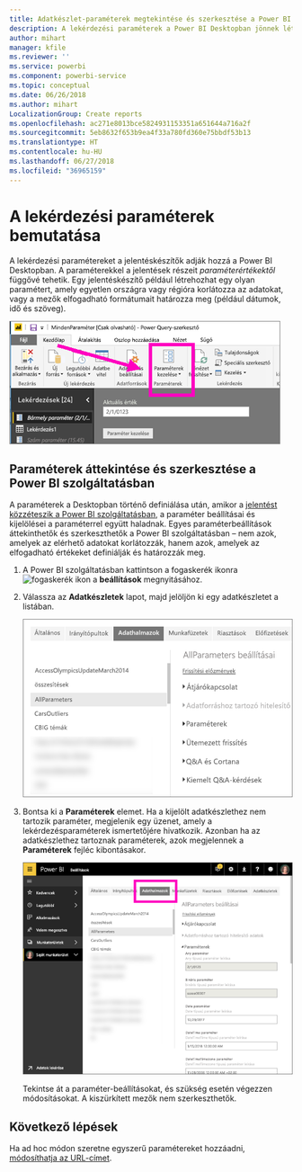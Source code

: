 ```yaml
---
title: Adatkészlet-paraméterek megtekintése és szerkesztése a Power BI szolgáltatásban
description: A lekérdezési paraméterek a Power BI Desktopban jönnek létre, azonban a Power BI szolgáltatásban tekinthetők át és frissíthetők
author: mihart
manager: kfile
ms.reviewer: ''
ms.service: powerbi
ms.component: powerbi-service
ms.topic: conceptual
ms.date: 06/26/2018
ms.author: mihart
LocalizationGroup: Create reports
ms.openlocfilehash: ac271e8013bce5824931153351a651644a716a2f
ms.sourcegitcommit: 5eb8632f653b9ea4f33a780fd360e75bbdf53b13
ms.translationtype: HT
ms.contentlocale: hu-HU
ms.lasthandoff: 06/27/2018
ms.locfileid: "36965159"
---
```

# <a name="what-is-a-query-parameter"></a>A lekérdezési paraméterek bemutatása
A lekérdezési paramétereket a jelentéskészítők adják hozzá a Power BI Desktopban. A paraméterekkel a jelentések részeit *paraméterértékektől* függővé tehetik. Egy jelentéskészítő például létrehozhat egy olyan paramétert, amely egyetlen országra vagy régióra korlátozza az adatokat, vagy a mezők elfogadható formátumait határozza meg (például dátumok, idő és szöveg).

![Kezdőlap a Desktop Paraméterek kezelése lehetőségével](media/service-parameters/power-bi-manage-parameters.png)


## <a name="review-and-edit-parameters-in-power-bi-service"></a>Paraméterek áttekintése és szerkesztése a Power BI szolgáltatásban

A paraméterek a Desktopban történő definiálása után, amikor a [jelentést közzéteszik a Power BI szolgáltatásban](desktop-upload-desktop-files.md), a paraméter beállításai és kijelölései a paraméterrel együtt haladnak. Egyes paraméterbeállítások áttekinthetők és szerkeszthetők a Power BI szolgáltatásban – nem azok, amelyek az elérhető adatokat korlátozzák, hanem azok, amelyek az elfogadható értékeket definiálják és határozzák meg.

1. A Power BI szolgáltatásban kattintson a fogaskerék ikonra ![fogaskerék ikon](media/service-parameters/power-bi-cog.png) a **beállítások** megnyitásához.

2. Válassza az **Adatkészletek** lapot, majd jelöljön ki egy adatkészletet a listában. 
    
    ![Beállítások ablak a kijelölt Adatkészletek lappal](media/service-parameters/power-bi-select-dataset2.png)

3. Bontsa ki a **Paraméterek** elemet.  Ha a kijelölt adatkészlethez nem tartozik paraméter, megjelenik egy üzenet, amely a lekérdezésparaméterek ismertetőjére hivatkozik. Azonban ha az adatkészlethez tartoznak paraméterek, azok megjelennek a **Paraméterek** fejléc kibontásakor. 

    ![A Beállítások ablak a kibontott Paraméterek elemmel](media/service-parameters/power-bi-settings.png)

    Tekintse át a paraméter-beállításokat, és szükség esetén végezzen módosításokat. A kiszürkített mezők nem szerkeszthetők. 


## <a name="next-steps"></a>Következő lépések
Ha ad hoc módon szeretne egyszerű paramétereket hozzáadni, [módosíthatja az URL-címet](service-url-filters.md).